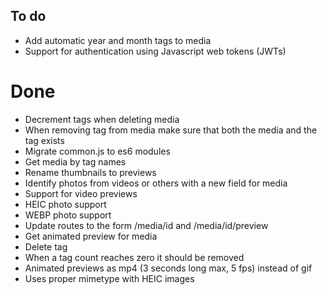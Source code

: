 ## To do

* Add automatic year and month tags to media
* Support for authentication using Javascript web tokens (JWTs)

# Done

* Decrement tags when deleting media
* When removing tag from media make sure that both the media and the tag exists
* Migrate common.js to es6 modules
* Get media by tag names
* Rename thumbnails to previews
* Identify photos from videos or others with a new field for media
* Support for video previews
* HEIC photo support
* WEBP photo support
* Update routes to the form /media/id and /media/id/preview
* Get animated preview for media
* Delete tag
* When a tag count reaches zero it should be removed
* Animated previews as mp4 (3 seconds long max, 5 fps) instead of gif
* Uses proper mimetype with HEIC images